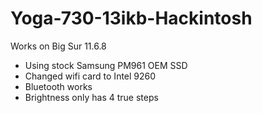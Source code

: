 # Yoga-730-13ikb-Hackintosh

Works on Big Sur 11.6.8

- Using stock Samsung PM961 OEM SSD
- Changed wifi card to Intel 9260
- Bluetooth works
- Brightness only has 4 true steps
